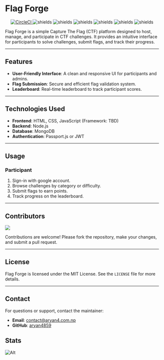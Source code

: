 # Flag Forge

<p align="center"> 
    <a href="https://dl.circleci.com/status-badge/redirect/gh/aryan4859/flagForge/tree/main">
        <img src="https://dl.circleci.com/status-badge/img/gh/aryan4859/flagForge/tree/main.svg?style=svg" alt="CircleCI">
    </a> 
<img src="https://img.shields.io/website?url=https%3A%2F%2Fflagforge.aryan4.com.np&amp;up_message=online&amp;up_color=green&amp;down_message=offline&amp;down_color=red&amp;style=flat&amp;logo=appveyor&amp;logoColor=violet&amp;logoSize=auto&amp;cacheSeconds=3600" alt="shields">
<img src="https://img.shields.io/github/commit-activity/t/aryan4859/flagforge?style=flat&amp;logo=githubactions&amp;logoColor=white&amp;logoSize=auto" alt="shields">
<img src="https://img.shields.io/github/license/aryan4859/flagforge?style=flat&amp;logo=gnuemacs&amp;logoColor=white&amp;logoSize=auto" alt="shields">
<img src="https://img.shields.io/github/contributors/aryan4859/flagforge?style=flat&amp;logo=superuser&amp;logoColor=white&amp;logoSize=auto" alt="shields">
<img src="https://img.shields.io/github/forks/aryan4859/flagforge?style=flat&amp;logo=greasyfork&amp;logoSize=auto" alt="shields">
<img src="https://img.shields.io/github/stars/aryan4859/flagforge?style=flat&amp;logo=github&amp;logoSize=auto" alt="shields"></p>


Flag Forge is a simple Capture The Flag (CTF) platform designed to host, manage, and participate in CTF challenges. It provides an intuitive interface for participants to solve challenges, submit flags, and track their progress.

---

## Features

- **User-Friendly Interface**: A clean and responsive UI for participants and admins. 
- **Flag Submission**: Secure and efficient flag validation system.
- **Leaderboard**: Real-time leaderboard to track participant scores. 

---

## Technologies Used

- **Frontend**: HTML, CSS, JavaScript (Framework: TBD)
- **Backend**: Node.js
- **Database**: MongoDB
- **Authentication**: Passport.js or JWT

---

## Usage 

### Participant

1. Sign-in with google account.
2. Browse challenges by category or difficulty.
3. Submit flags to earn points.
4. Track progress on the leaderboard.

---

## Contributors

<a href="https://github.com/aryan4859/flagForge/graphs/contributors">
  <img src="https://contrib.rocks/image?repo=aryan4859/flagForge" />
</a>


Contributions are welcome! Please fork the repository, make your changes, and submit a pull request.

---

## License

Flag Forge is licensed under the MIT License. See the `LICENSE` file for more details.

---

## Contact

For questions or support, contact the maintainer:

- **Email**: contact@aryan4.com.np
- **GitHub**: [aryan4859](https://github.com/aryan4859)

## Stats
![Alt](https://repobeats.axiom.co/api/embed/9ef2bc06a806d5a3db1f42f2d177693fee582756.svg "Repobeats analytics image")
